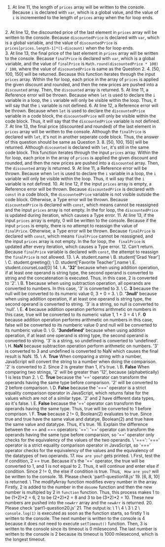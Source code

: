 1. At line 11, the length of <code>prices</code> array will be written to the console. Because <code>i</code> is declared with <code>var</code>, which is a global value, and the value of <code>i</code> is incremented to the length of <code>prices</code> array when the for loop ends.  
<br>
2. At line 12, the discounted price of the last element in <code>prices</code> array will be written to the console. Because <code>discountedPrice</code> is declared with <code>var</code>, which is a global variable, and the value of <code>discountedPrice</code> is <code>prices[prices.length-1]*(1-discount)</code> when the for loop ends.
<br>
3. At line 13, the final price of the last element in <code>prices</code> array will be written to the console. Because <code>finalPrice</code> is declared with <code>var</code>, which is a global variable, and the value of <code>finalPrice</code> is <code>Math.round(discountedPrice * 100) / 100</code>, where the value of <code>discountedPrice</code> is same as the Question 2. 
4. [50, 100, 150] will be returned.  
Because this function iterates through the input <code>prices</code> array. Within the for loop, each price in the array of <code>prices</code> is applied the given discount and rounded, and then the new prices are pushed into a <code>discounted</code> array. Then, the <code>discounted</code> array is returned.
5. At line 11, a Reference error will be thrown. Because when <code>let</code> is used to declare the <code>i</code> variable in a loop, the <code>i</code> variable will only be visible within the loop. Thus, it will say that the <code>i</code> variable is not defined.
6. At line 12, a Reference error will be thrown. Because when <code>let</code> is used to declare the <code>discountedPrice</code> variable in a code block, the <code>discountedPrice</code> will only be visible within the code block. Thus, it will say that the <code>discountedPrice</code> variable is not defined. 
7. At line 13, the final price (discounted and rounded) of the last element in <code>prices</code> array will be written to the console. Although the <code>finalPrice</code> is declared with <code>let</code>, it's not in another seperate code block. Thus, the answer of this question should be same as Question 3. 
8. [50, 100, 150] will be returned.  
Although <code>discounted</code> is declared with <code>let</code>, it's still in the same code block. This function iterates through the input <code>prices</code> array. Within the for loop, each price in the array of <code>prices</code> is applied the given discount and rounded, and then the new prices are pushed into a <code>discounted</code> array. Then, the <code>discounted</code> array is returned.
9. At line 11, a Reference error will be thrown. Because when <code>let</code> is used to declare the <code>i</code> variable in a loop, the <code>i</code> variable will only be visible within the loop. Thus, it will say that the <code>i</code> variable is not defined.
10. At line 12, if the input <code>prices</code> array is empty, a Reference error will be thrown. Because <code>discountedPrice</code> is declared with <code>const</code> in a code block, the <code>discountedPrice</code> variable is not visible outside the code block.
Otherwise, a Type error will be thrown. Because <code>discountedPrice</code> is declared with <code>const</code>, which means <discountedPrice</code> cannot be reassigned and the input <code>prices</code> array is not empty. In the for loop, the <code>discountedPrice</code> is updated during iteration, which causes a Type error. 
11. At line 13, if the input <code>prices</code> array is empty, 0 will be written to the console. Because if the input <code>prices</code> is empty, there is no attempt to reassign the value of <code>finalPrice</code>. 
Otherwise, a Type error will be thrown. Because <code>finalPrice</code> is declared with <code>const</code>, which means <code>finalPrice</code> cannot be reassigned, and the input <code>prices</code> array is not empty. In the for loop, the <code> finalPrice</code> is updated after every iteration, which causes a Type error.
12. Can't return. 
Because <code>finalPrice</code> variable is declared with <code>const</code>, the attempt to reassign the <code>finalPrice</code> is not allowed. 
13. \
A. student.name \
B. student['Grad Year'] \
C. student.greeting(); \
D. student['Favorite Teacher'].name \
E. student.courseLoad[0] 
14. \
A. <b>'32'</b> because when using addition operation, if at least one operand is string type, the second operand is converted to string and the concatenation is executed. Thus, in this case, 2 is converted to '2'. \
B. <b>1</b> because when using subtraction operation, all operands are converted to numbers. In this case, '3' is converted to 3. \
C. <b>3</b> because the null will be converted to its numeric value 0, 3 + 0 = 3. \
D. <b>'3null'</b> because when using addition operation, if at least one operand is string type, the second operand is converted to string. '3' is a string, so null is converted to 'null'. \
E. <b>4</b> because addition operation performs arithmetic on numbers in this case, true will be converted to its numeric value 1, 1 + 3 = 4 \
F. <b>0</b> because addition operation performs arithmetic on numbers in this case, false will be converted to its numberic value 0 and null will be converted to its numberic value 0. \
G. <b>'3undefined'</b> because when using addition operation, if at least one operand is string type, the second operand is converted to string. '3' is a string, so undefined is converted to 'undefined'. \
H. <b>NaN</b> because subtraction operation perform arithmetic on numbers. '3' is converted to 3 and undefined is converted to NaN which causes the final result is NaN. 
15. \
A. <b>True</b> When comparing a string with a number, JavaScript will convert the string to a number when doing the comparison. '2' is converted to 2. Since 2 is greater than 1, it's true. \
B. <b>False</b> When comparing two strings, '2' will be greater than '12', because (alphabetically) 1 is less than 2. \
C. <b>True</b> because the '==' operator can transform the operands having the same type before comparison. '2' will be converted to 2 before comparison. \
D. <b>False</b> because the '===' operator is a strict equality comparison operator in JavaScript, which returns false for the values which are not of a similar type. '2' and 2 have different data types, so it's false. \
E. <b>False</b> because the '==' operator can transform the operands having the same type. Thus, true will be converted to 1 before comprison. \
F. <b>True</b> because 2 != 0, Boolean(2) evaluates to true. Since true and true have the same value and datatye, Boolean(2) and true have the same value and datatype. Thus, it's true.
16. Explain the difference between the == and === operators: 
'==': '==' operator can transform the operands having the same type before comparsion, so '==' operator only checks for the equivalency of the values of the two operands. \
'===': '===' operator is a strict equality comparison operator in JavaScript, so '===' operator checks for the equivalency of the values and the equivalency of the datatypes of two operands. 
17. <code>How are you?</code> gets printed. \
First, test the if condition, 2 == true. Because it's the '==' operator, the true will be converted to 1, and 1 is not equal to 2. Thus, it will continue and enter else if condition. Since 2 != 0, the else if condition is true. Thus, <code> How are you?</code> will be written to the console. 
18. Please check 'part1-question18.js' 
19. [6, 8, 10] is returned. \
The modifyArray function modifies every number in the array. Firstly, 2 is added to the number in the <code>dosome</code> function and then the new number is multipled by 2 in <code>function</code> function. Thus, this process makes 1 to be (1+2)*2 = 6, 2 to be (2+2)*2 = 8 and 3 to be (3+2)*2 = 10. These new numbers are pushed into the <code>newArr</code> array and the <code>newArr</code> is returned. 
20. Please check 'part1-question20.js'  
21. The output is: \
1 \
4 \
3 \
2 \
<code>console.log(1)</code> is executed as soon as the function starts, so firstly 1 is written to the console. The next number is written to the console is 4 because it does not need to execute <code>setTimeout()</code> function. Then, 3 is written to the console since its timeout is 0 milesecond. The last number is written to the console is 2 because its timeout is 1000 milesecond, which is the longest timeout. 



